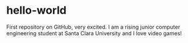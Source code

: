 # hello-world
First repository on GitHub, very excited.
I am a rising junior computer engineering student at Santa Clara University and I love video games!
